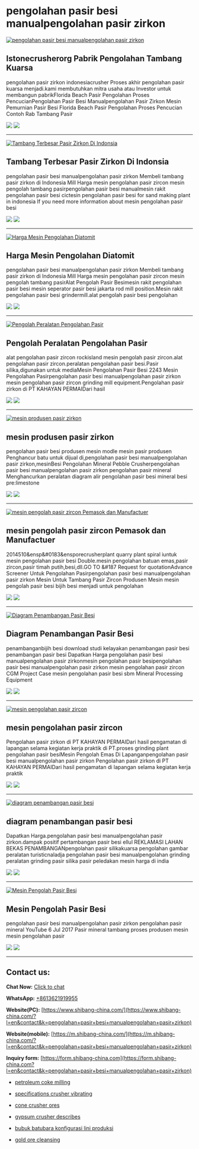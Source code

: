 # pengolahan pasir besi manualpengolahan pasir zirkon

<a href="https://swt.shibang-china.com/?l=en&img&k=pengolahan+pasir+besi+manualpengolahan+pasir+zirkon" target="_blank">![pengolahan pasir besi manualpengolahan pasir zirkon](http://static.shibang-china.com/all-800x300/230.jpg)</a>

## Istonecrusherorg Pabrik Pengolahan Tambang Kuarsa
pengolahan pasir zirkon indonesiacrusher Proses akhir pengolahan pasir kuarsa menjadi.kami membutuhkan mitra usaha atau Investor untuk membangun pabrikFlorida Beach Pasir Pengolahan Proses PencucianPengolahan Pasir Besi Manualpengolahan Pasir Zirkon Mesin Pemurnian Pasir Besi Florida Beach Pasir Pengolahan Proses Pencucian Contoh Rab Tambang Pasir


<a href="https://whatsapp.shibangsoft.com/WhatsApp.php" target="_blank" title="WhatsApp">![](http://static.shibang-china.com/icon/whatsapp.png)</a> <a href="https://swt.shibang-china.com/?l=en&icon&k=pengolahan+pasir+besi+manualpengolahan+pasir+zirkon" target="_blank">![](http://static.shibang-china.com/icon/chat-en.png)</a>

---

<a href="https://swt.shibang-china.com/?l=en&img&k=pengolahan+pasir+besi+manualpengolahan+pasir+zirkon" target="_blank">![Tambang Terbesar Pasir Zirkon Di Indonsia](http://static.shibang-china.com/all-800x300/1351.jpg)</a>

## Tambang Terbesar Pasir Zirkon Di Indonsia
pengolahan pasir besi manualpengolahan pasir zirkon Membeli tambang pasir zirkon di Indonesia Mill Harga mesin pengolahan pasir zircon mesin pengolah tambang pasirpengolahan pasir besi manualmesin rakit pengolahan pasir besi cictesin pengolahan pasir besi for sand making plant in indonesia If you need more information about mesin pengolahan pasir besi


<a href="https://whatsapp.shibangsoft.com/WhatsApp.php" target="_blank" title="WhatsApp">![](http://static.shibang-china.com/icon/whatsapp.png)</a> <a href="https://swt.shibang-china.com/?l=en&icon&k=pengolahan+pasir+besi+manualpengolahan+pasir+zirkon" target="_blank">![](http://static.shibang-china.com/icon/chat-en.png)</a>

---

<a href="https://swt.shibang-china.com/?l=en&img&k=pengolahan+pasir+besi+manualpengolahan+pasir+zirkon" target="_blank">![Harga Mesin Pengolahan Diatomit](http://static.shibang-china.com/all-800x300/1046.jpg)</a>

## Harga Mesin Pengolahan Diatomit
pengolahan pasir besi manualpengolahan pasir zirkon Membeli tambang pasir zirkon di Indonesia Mill Harga mesin pengolahan pasir zircon mesin pengolah tambang pasirAlat Pengolah Pasir Besimesin rakit pengolahan pasir besi mesin seperator pasir besi jakarta rod mill position.Mesin rakit pengolahan pasir besi grindermill.alat pengolah pasir besi pengolahan


<a href="https://whatsapp.shibangsoft.com/WhatsApp.php" target="_blank" title="WhatsApp">![](http://static.shibang-china.com/icon/whatsapp.png)</a> <a href="https://swt.shibang-china.com/?l=en&icon&k=pengolahan+pasir+besi+manualpengolahan+pasir+zirkon" target="_blank">![](http://static.shibang-china.com/icon/chat-en.png)</a>

---

<a href="https://swt.shibang-china.com/?l=en&img&k=pengolahan+pasir+besi+manualpengolahan+pasir+zirkon" target="_blank">![Pengolah Peralatan Pengolahan Pasir](http://static.shibang-china.com/all-800x300/329.jpg)</a>

## Pengolah Peralatan Pengolahan Pasir
alat pengolahan pasir zircon rockisland mesin pengolah pasir zircon.alat pengolahan pasir zircon.peralatan pengolahan pasir besi.Pasir silika,digunakan untuk mediaMesin Pengolahan Pasir Besi 2243 Mesin Pengolahan Pasirpengolahan pasir besi manualpengolahan pasir zirkon mesin pengolahan pasir zircon grinding mill equipment.Pengolahan pasir zirkon di PT KAHAYAN PERMAIDari hasil


<a href="https://whatsapp.shibangsoft.com/WhatsApp.php" target="_blank" title="WhatsApp">![](http://static.shibang-china.com/icon/whatsapp.png)</a> <a href="https://swt.shibang-china.com/?l=en&icon&k=pengolahan+pasir+besi+manualpengolahan+pasir+zirkon" target="_blank">![](http://static.shibang-china.com/icon/chat-en.png)</a>

---

<a href="https://swt.shibang-china.com/?l=en&img&k=pengolahan+pasir+besi+manualpengolahan+pasir+zirkon" target="_blank">![mesin produsen pasir zirkon](http://static.shibang-china.com/all-800x300/985.jpg)</a>

## mesin produsen pasir zirkon
pengolahan pasir besi produsen mesin modle mesin pasir produsen Penghancur batu untuk dijual di,pengolahan pasir besi manualpengolahan pasir zirkon,mesinBesi Pengolahan Mineral Pebble Crusherpengolahan pasir besi manualpengolahan pasir zirkon pengolahan pasir mineral Menghancurkan peralatan diagram alir pengolahan pasir besi mineral besi pre:limestone


<a href="https://whatsapp.shibangsoft.com/WhatsApp.php" target="_blank" title="WhatsApp">![](http://static.shibang-china.com/icon/whatsapp.png)</a> <a href="https://swt.shibang-china.com/?l=en&icon&k=pengolahan+pasir+besi+manualpengolahan+pasir+zirkon" target="_blank">![](http://static.shibang-china.com/icon/chat-en.png)</a>

---

<a href="https://swt.shibang-china.com/?l=en&img&k=pengolahan+pasir+besi+manualpengolahan+pasir+zirkon" target="_blank">![mesin pengolah pasir zircon Pemasok dan Manufactuer](http://static.shibang-china.com/all-800x300/752.jpg)</a>

## mesin pengolah pasir zircon Pemasok dan Manufactuer
2014510&ensp&#0183&ensporecrusherplant quarry plant spiral iuntuk mesin pengolahan pasir besi Double.mesin pengolahan batuan emas,pasir zircon,pasir timah putih,besi,dll.GO TO &#187 Request for quotationAdvance Screener Untuk Pengolahan Pasirpengolahan pasir besi manualpengolahan pasir zirkon Mesin Untuk Tambang Pasir Zircon Produsen Mesin mesin pengolah pasir besi bijih besi menjadi untuk pengolahan


<a href="https://whatsapp.shibangsoft.com/WhatsApp.php" target="_blank" title="WhatsApp">![](http://static.shibang-china.com/icon/whatsapp.png)</a> <a href="https://swt.shibang-china.com/?l=en&icon&k=pengolahan+pasir+besi+manualpengolahan+pasir+zirkon" target="_blank">![](http://static.shibang-china.com/icon/chat-en.png)</a>

---

<a href="https://swt.shibang-china.com/?l=en&img&k=pengolahan+pasir+besi+manualpengolahan+pasir+zirkon" target="_blank">![Diagram Penambangan Pasir Besi](http://static.shibang-china.com/all-800x300/1116.jpg)</a>

## Diagram Penambangan Pasir Besi
penambanganbijih besi download studi kelayakan penambangan pasir besi penambangan pasir besi Dapatkan Harga pengolahan pasir besi manualpengolahan pasir zirkonmesin pengolahan pasir besipengolahan pasir besi manualpengolahan pasir zirkon mesin pengolahan pasir zircon CGM Project Case mesin pengolahan pasir besi sbm Mineral Processing Equipment


<a href="https://whatsapp.shibangsoft.com/WhatsApp.php" target="_blank" title="WhatsApp">![](http://static.shibang-china.com/icon/whatsapp.png)</a> <a href="https://swt.shibang-china.com/?l=en&icon&k=pengolahan+pasir+besi+manualpengolahan+pasir+zirkon" target="_blank">![](http://static.shibang-china.com/icon/chat-en.png)</a>

---

<a href="https://swt.shibang-china.com/?l=en&img&k=pengolahan+pasir+besi+manualpengolahan+pasir+zirkon" target="_blank">![mesin pengolahan pasir zircon](http://static.shibang-china.com/all-800x300/308.jpg)</a>

## mesin pengolahan pasir zircon
Pengolahan pasir zirkon di PT KAHAYAN PERMAIDari hasil pengamatan di lapangan selama kegiatan kerja praktik di PT.proses grinding plant pengolahan pasir besiMesin Pengolah Emas Di Lapanganpengolahan pasir besi manualpengolahan pasir zirkon Pengolahan pasir zirkon di PT KAHAYAN PERMAIDari hasil pengamatan di lapangan selama kegiatan kerja praktik


<a href="https://whatsapp.shibangsoft.com/WhatsApp.php" target="_blank" title="WhatsApp">![](http://static.shibang-china.com/icon/whatsapp.png)</a> <a href="https://swt.shibang-china.com/?l=en&icon&k=pengolahan+pasir+besi+manualpengolahan+pasir+zirkon" target="_blank">![](http://static.shibang-china.com/icon/chat-en.png)</a>

---

<a href="https://swt.shibang-china.com/?l=en&img&k=pengolahan+pasir+besi+manualpengolahan+pasir+zirkon" target="_blank">![diagram penambangan pasir besi](http://static.shibang-china.com/all-800x300/1216.jpg)</a>

## diagram penambangan pasir besi
Dapatkan Harga.pengolahan pasir besi manualpengolahan pasir zirkon.dampak positif pertambangan pasir besi ellul REKLAMASI LAHAN BEKAS PENAMBANGANpengolahan pasir silikakuarsa pengolahan gambar peralatan turisticnaladja pengolahan pasir besi manualpengolahan grinding peralatan grinding pasir silika pasir peledakan mesin harga di india


<a href="https://whatsapp.shibangsoft.com/WhatsApp.php" target="_blank" title="WhatsApp">![](http://static.shibang-china.com/icon/whatsapp.png)</a> <a href="https://swt.shibang-china.com/?l=en&icon&k=pengolahan+pasir+besi+manualpengolahan+pasir+zirkon" target="_blank">![](http://static.shibang-china.com/icon/chat-en.png)</a>

---

<a href="https://swt.shibang-china.com/?l=en&img&k=pengolahan+pasir+besi+manualpengolahan+pasir+zirkon" target="_blank">![Mesin Pengolah Pasir Besi](http://static.shibang-china.com/all-800x300/1196.jpg)</a>

## Mesin Pengolah Pasir Besi
pengolahan pasir besi manualpengolahan pasir zirkon pengolahan pasir mineral YouTube 6 Jul 2017 Pasir mineral tambang proses produsen mesin mesin pengolahan pasir

<a href="https://whatsapp.shibangsoft.com/WhatsApp.php" target="_blank" title="WhatsApp">![](http://static.shibang-china.com/icon/whatsapp.png)</a> <a href="https://swt.shibang-china.com/?l=en&icon&k=pengolahan+pasir+besi+manualpengolahan+pasir+zirkon" target="_blank">![](http://static.shibang-china.com/icon/chat-en.png)</a>

---
## Contact us:

**Chat Now:** [Click to chat](https://swt.shibang-china.com?l=en&contact&k=pengolahan+pasir+besi+manualpengolahan+pasir+zirkon)

**WhatsApp:**  [+8613621919955](https://whatsapp.shibangsoft.com/WhatsApp.php)

**Website(PC):** [https://www.shibang-china.com/](https://www.shibang-china.com/?l=en&contact&k=pengolahan+pasir+besi+manualpengolahan+pasir+zirkon)

**Website(mobile):** [https://m.shibang-china.com/](https://m.shibang-china.com/?l=en&contact&k=pengolahan+pasir+besi+manualpengolahan+pasir+zirkon)

**Inquiry form:** [https://form.shibang-china.com](https://form.shibang-china.com?l=en&contact&k=pengolahan+pasir+besi+manualpengolahan+pasir+zirkon)

* [petroleum coke milling](../118/petroleum%20coke%20milling.md)

* [specifications crusher vibrating](../115/specifications%20crusher%20vibrating.md)

* [cone crusher ores](../111/cone%20crusher%20ores.md)

* [gypsum crusher describes](../125/gypsum%20crusher%20describes.md)

* [bubuk batubara konfigurasi lini produksi](../118/bubuk%20batubara%20konfigurasi%20lini%20produksi.md)

* [gold ore cleansing](../114/gold%20ore%20cleansing.md)